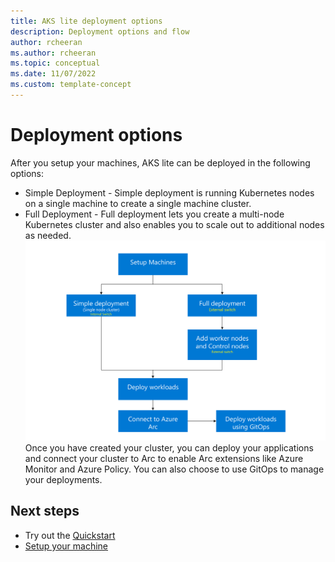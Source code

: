 ```yaml
---
title: AKS lite deployment options 
description: Deployment options and flow
author: rcheeran
ms.author: rcheeran
ms.topic: conceptual
ms.date: 11/07/2022
ms.custom: template-concept
---
```


<!--Remove all the comments in this template before you sign-off or merge to the 
main branch.
-->

<!--
This template provides the basic structure of a concept article.
See the [concept guidance](contribute-how-write-concept.md) in the contributor guide.

To provide feedback on this template contact 
[the templates workgroup](mailto:templateswg@microsoft.com).
-->

<!-- 1. H1
Required. Set expectations for what the content covers, so customers know the 
content meets their needs. Should NOT begin with a verb.
-->

# Deployment options
After you setup your machines, AKS lite can be deployed in the following options:
- Simple Deployment - Simple deployment is running Kubernetes nodes on a single machine to create a single machine cluster. 
- Full Deployment - Full deployment lets you create a multi-node Kubernetes cluster and also enables you to scale out to additional nodes as needed. 
![Conceptual diagram showing deployment options.](media/aks-lite/deployment-options.png)
Once you have created your cluster, you can deploy your applications and connect your cluster to Arc to enable Arc extensions like Azure Monitor and Azure Policy. You can also choose to use GitOps to manage your deployments. 


## Next steps

- Try out the [Quickstart](aks-lite-quickstart.md)
- [Setup your machine](./aks-lite-howto-setup-machine.md) 
